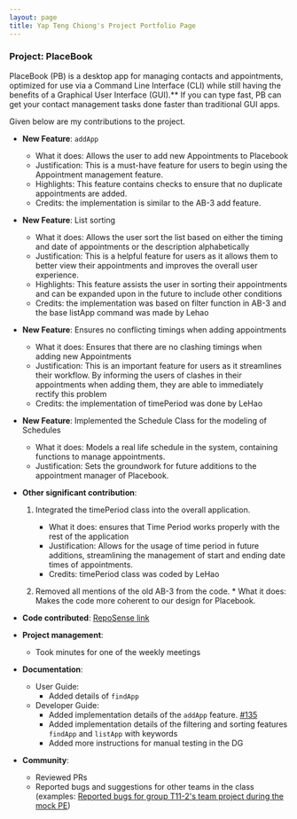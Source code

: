 ```yaml
---
layout: page
title: Yap Teng Chiong's Project Portfolio Page
---
```


### Project: PlaceBook

PlaceBook (PB) is a desktop app for managing contacts and appointments, optimized for use via a Command Line Interface (CLI) while still having the benefits of a Graphical User Interface (GUI).** If you can type fast, PB can get your contact management tasks done faster than traditional GUI apps.

Given below are my contributions to the project.

* **New Feature**: `addApp`
    * What it does: Allows the user to add new Appointments to Placebook
    * Justification: This is a must-have feature for users to begin using the Appointment management feature.
    * Highlights: This feature contains checks to ensure that no duplicate appointments are added.
    * Credits: the implementation is similar to the AB-3 add feature.

* **New Feature**: List sorting
    * What it does: Allows the user sort the list based on either the timing and date of appointments or the description
      alphabetically
    * Justification: This is a helpful feature for users as it allows them to better view their appointments and improves
      the overall user experience.
    * Highlights: This feature assists the user in sorting their appointments and can be expanded upon in the future to
      include other conditions
    * Credits: the implementation was based on filter function in AB-3 and the base listApp command was made by Lehao

* **New Feature**: Ensures no conflicting timings when adding appointments
    * What it does: Ensures that there are no clashing timings when adding new Appointments
    * Justification: This is an important feature for users as it streamlines their workflow. By informing the users of
      clashes in their appointments when adding them, they are able to immediately rectify this problem
    * Credits: the implementation of timePeriod was done by LeHao
  
* **New Feature**: Implemented the Schedule Class for the modeling of Schedules
    * What it does: Models a real life schedule in the system, containing functions to manage appointments.
    * Justification: Sets the groundwork for future additions to the appointment manager of Placebook.

* **Other significant contribution**:
    1. Integrated the timePeriod class into the overall application.
        * What it does: ensures that Time Period works properly with the rest of the application
        * Justification: Allows for the usage of time period in future additions, streamlining the management of start and
          ending date times of appointments.
        * Credits: timePeriod class was coded by LeHao

    2. Removed all mentions of the old AB-3 from the code.
      * What it does: Makes the code more coherent to our design for Placebook.

* **Code contributed**: [RepoSense link](https://nus-cs2103-ay2122s1.github.io/tp-dashboard/#breakdown=true&search=tchiong)

* **Project management**:
    * Took minutes for one of the weekly meetings

* **Documentation**:
    * User Guide:
      * Added details of `findApp`
    * Developer Guide:
      * Added implementation details of the `addApp` feature. [#135](https://github.com/AY2122S1-CS2103T-T12-3/tp/pull/135)
      * Added implementation details of the filtering and sorting features `findApp` and `listApp` with keywords
      * Added more instructions for manual testing in the DG

* **Community**:
    * Reviewed PRs
    * Reported bugs and suggestions for other teams in the class
      (examples: [Reported bugs for group T11-2's team project during the mock PE](https://github.com/tchiong/ped/issues))
  